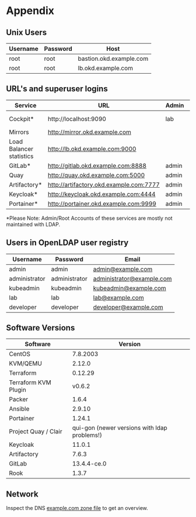 # Appendix

## Unix Users

| Username  	| Password  	| Host  	|
|---	|---	|---	|
| root  	| root  	| bastion.okd.example.com  	|
| root  	| root  	| lb.okd.example.com  	|

## URL's and superuser logins

| Service  	| URL  	| Admin  	| Password  	|
|---	|---	|---	|---	|
| Cockpit*  	| http://localhost:9090  	| lab  	| unix account  	|
| Mirrors  	| http://mirror.okd.example.com  	|   	|   	|
| Load Balancer statistics  	| http://lb.okd.example.com:9000  	|   	|   	|
| GitLab*  	| http://gitlab.okd.example.com:8888  	| admin  	| passpass  	|
| Quay  	| http://quay.okd.example.com:5000  	| admin  	| admin  	|
| Artifactory*  	| http://artifactory.okd.example.com:7777  	| admin  	| password  	|
| Keycloak*  	| http://keycloak.okd.example.com:4444  	| admin  	| passpass  	|
| Portainer*  	| http://portainer.okd.example.com:9999  	| admin  	| passpass  	|

*Please Note: Admin/Root Accounts of these services are mostly not maintained with LDAP.

## Users in OpenLDAP user registry

| Username  	| Password  	| Email  	|
|---	|---	|---	|
| admin  	| admin  	| admin@example.com  	|
| administrator  	| administrator  	| administrator@example.com  	|
| kubeadmin  	| kubeadmin  	| kubeadmin@example.com  	|
| lab  	| lab  	| lab@example.com  	|
| developer  	| developer  	| developer@example.com  	|

## Software Versions

| Software  	| Version  	|
|---	|---	|
| CentOS  	| 7.8.2003  	|
| KVM/QEMU  	| 2.12.0  	|   	|
| Terraform  	| 0.12.29  	|
| Terraform KVM Plugin  	| v0.6.2  	|
| Packer  	| 1.6.4  	|
| Ansible  	| 2.9.10  	|
| Portainer  	| 1.24.1  	|
| Project Quay / Clair 	| qui-gon (newer versions with ldap problems!) 	|
| Keycloak  	| 11.0.1  	|
| Artifactory  	| 7.6.3  	|
| GitLab  	| 13.4.4-ce.0   	|
| Rook  	| 1.3.7 	|

## Network

Inspect the DNS [example.com zone file](https://github.com/disposab1e/okd-lab/blob/master/ansible/bastion/roles/bind/templates/db.example.com.j2) to get an overview.
